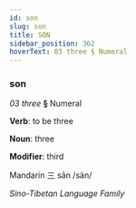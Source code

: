 ```yaml
---
id: son
slug: son
title: SON
sidebar_position: 362
hoverText: 03 three § Numeral
---
```


### son

*03 three* **§** Numeral

**Verb**: to be three

**Noun**: three

**Modifier**: third

Mandarin 三 sān /sän/

*Sino-Tibetan Language Family*